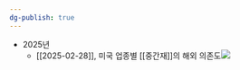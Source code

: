 ```yaml
---
dg-publish: true
---
```


- 2025년
	- [[2025-02-28]], 미국 업종별 [[중간재]]의 해외 의존도![](Pasted%20image%2020250228151219.png)